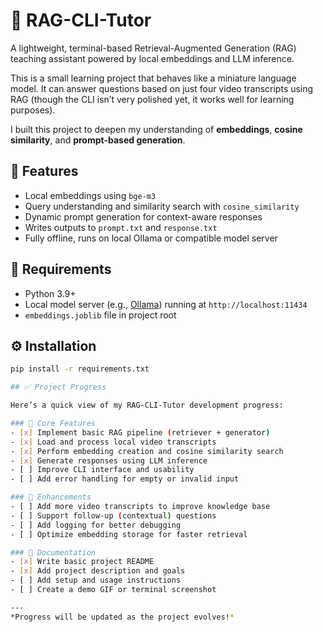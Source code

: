 # 🧠 RAG-CLI-Tutor

A lightweight, terminal-based Retrieval-Augmented Generation (RAG) teaching assistant powered by local embeddings and LLM inference.

This is a small learning project that behaves like a miniature language model.
It can answer questions based on just four video transcripts using RAG (though the CLI isn’t very polished yet, it works well for learning purposes).

I built this project to deepen my understanding of **embeddings**, **cosine similarity**, and **prompt-based generation**.  

## 🚀 Features
- Local embeddings using `bge-m3`
- Query understanding and similarity search with `cosine_similarity`
- Dynamic prompt generation for context-aware responses
- Writes outputs to `prompt.txt` and `response.txt`
- Fully offline, runs on local Ollama or compatible model server

## 🧩 Requirements
- Python 3.9+
- Local model server (e.g., [Ollama](https://ollama.ai)) running at `http://localhost:11434`
- `embeddings.joblib` file in project root

## ⚙️ Installation
```bash
pip install -r requirements.txt

## ✅ Project Progress

Here’s a quick view of my RAG-CLI-Tutor development progress:

### 🧱 Core Features
- [x] Implement basic RAG pipeline (retriever + generator)
- [x] Load and process local video transcripts
- [x] Perform embedding creation and cosine similarity search
- [x] Generate responses using LLM inference
- [ ] Improve CLI interface and usability
- [ ] Add error handling for empty or invalid input

### 🧠 Enhancements
- [ ] Add more video transcripts to improve knowledge base
- [ ] Support follow-up (contextual) questions
- [ ] Add logging for better debugging
- [ ] Optimize embedding storage for faster retrieval

### 🧩 Documentation
- [x] Write basic project README
- [x] Add project description and goals
- [ ] Add setup and usage instructions
- [ ] Create a demo GIF or terminal screenshot

---
*Progress will be updated as the project evolves!*
